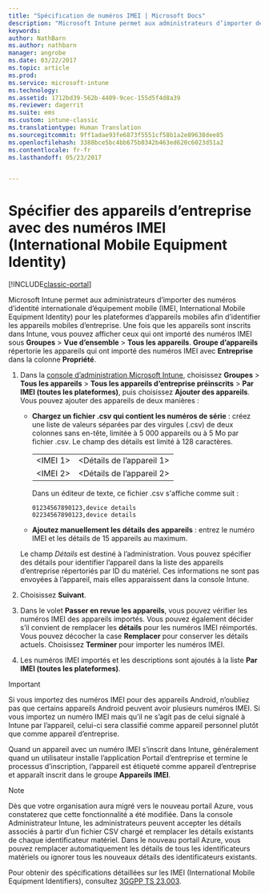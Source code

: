 ```yaml
---
title: "Spécification de numéros IMEI | Microsoft Docs"
description: "Microsoft Intune permet aux administrateurs d’importer des numéros IMEI pour les plateformes d’appareils mobiles afin d’identifier les appareils mobiles d’entreprise"
keywords: 
author: NathBarn
ms.author: nathbarn
manager: angrobe
ms.date: 03/22/2017
ms.topic: article
ms.prod: 
ms.service: microsoft-intune
ms.technology: 
ms.assetid: 1712bd39-562b-4409-9cec-155d5f4d8a39
ms.reviewer: dagerrit
ms.suite: ems
ms.custom: intune-classic
ms.translationtype: Human Translation
ms.sourcegitcommit: 9ff1adae93fe6873f5551cf58b1a2e89638dee85
ms.openlocfilehash: 3388bce5bc4bb675b0342b463ed620c6023d51a2
ms.contentlocale: fr-fr
ms.lasthandoff: 05/23/2017


---
```


# <a name="specify-corporate-owned-devices-with-international-mobile-equipment-identity-imei-numbers"></a>Spécifier des appareils d’entreprise avec des numéros IMEI (International Mobile Equipment Identity)

[!INCLUDE[classic-portal](../includes/classic-portal.md)]

Microsoft Intune permet aux administrateurs d’importer des numéros d’identité internationale d’équipement mobile (IMEI, International Mobile Equipment Identity) pour les plateformes d’appareils mobiles afin d’identifier les appareils mobiles d’entreprise. Une fois que les appareils sont inscrits dans Intune, vous pouvez afficher ceux qui ont importé des numéros IMEI sous **Groupes** > **Vue d’ensemble** > **Tous les appareils**. **Groupe d’appareils** répertorie les appareils qui ont importé des numéros IMEI avec **Entreprise** dans la colonne **Propriété**.

1. Dans la [console d’administration Microsoft Intune](https://manage.microsoft.com), choisissez **Groupes** &gt; **Tous les appareils** &gt; **Tous les appareils d’entreprise préinscrits** &gt; **Par IMEI (toutes les plateformes)**, puis choisissez **Ajouter des appareils**. Vous pouvez ajouter des appareils de deux manières :

    -   **Chargez un fichier .csv qui contient les numéros de série** : créez une liste de valeurs séparées par des virgules (.csv) de deux colonnes sans en-tête, limitée à 5 000 appareils ou à 5 Mo par fichier .csv. Le champ des détails est limité à 128 caractères. 

        |||
        |-|-|
        |&lt;IMEI 1&gt;|&lt;Détails de l’appareil 1&gt;|
        |&lt;IMEI 2&gt;|&lt;Détails de l’appareil 2&gt;|
        Dans un éditeur de texte, ce fichier .csv s'affiche comme suit :

        ```
        01234567890123,device details
        02234567890123,device details
        ```

    -   **Ajoutez manuellement les détails des appareils** : entrez le numéro IMEI et les détails de 15 appareils au maximum.

   Le champ *Détails* est destiné à l’administration. Vous pouvez spécifier des détails pour identifier l’appareil dans la liste des appareils d’entreprise répertoriés par ID du matériel. Ces informations ne sont pas envoyées à l’appareil, mais elles apparaissent dans la console Intune.

2.   Choisissez **Suivant**.
3.  Dans le volet **Passer en revue les appareils**, vous pouvez vérifier les numéros IMEI des appareils importés. Vous pouvez également décider s’il convient de remplacer les **détails** pour les numéros IMEI réimportés. Vous pouvez décocher la case **Remplacer** pour conserver les détails actuels. Choisissez **Terminer** pour importer les numéros IMEI.
4.  Les numéros IMEI importés et les descriptions sont ajoutés à la liste **Par IMEI (toutes les plateformes)**.

> [!IMPORTANT]
> Si vous importez des numéros IMEI pour des appareils Android, n’oubliez pas que certains appareils Android peuvent avoir plusieurs numéros IMEI. Si vous importez un numéro IMEI mais qu’il ne s’agit pas de celui signalé à Intune par l’appareil, celui-ci sera classifié comme appareil personnel plutôt que comme appareil d’entreprise.

Quand un appareil avec un numéro IMEI s’inscrit dans Intune, généralement quand un utilisateur installe l’application Portail d’entreprise et termine le processus d’inscription, l’appareil est étiqueté comme appareil d’entreprise et apparaît inscrit dans le groupe **Appareils IMEI**.

>[!NOTE]
> Dès que votre organisation aura migré vers le nouveau portail Azure, vous constaterez que cette fonctionnalité a été modifiée. Dans la console Administrateur Intune, les administrateurs peuvent accepter les détails associés à partir d’un fichier CSV chargé et remplacer les détails existants de chaque identificateur matériel. Dans le nouveau portail Azure, vous pouvez remplacer automatiquement les détails de tous les identificateurs matériels ou ignorer tous les nouveaux détails des identificateurs existants.

Pour obtenir des spécifications détaillées sur les IMEI (International Mobile Equipment Identifiers), consultez [3GGPP TS 23.003](https://portal.3gpp.org/desktopmodules/Specifications/SpecificationDetails.aspx?specificationId=729).

